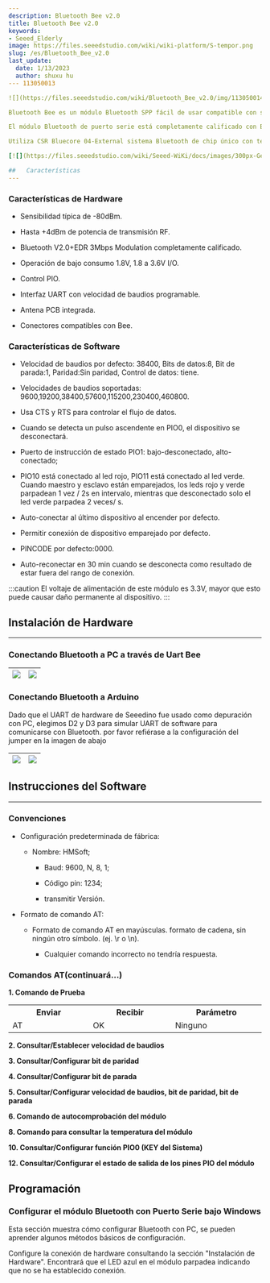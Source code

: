 ```yaml
---
description: Bluetooth Bee v2.0
title: Bluetooth Bee v2.0
keywords:
- Seeed_Elderly
image: https://files.seeedstudio.com/wiki/wiki-platform/S-tempor.png
slug: /es/Bluetooth_Bee_v2.0
last_update:
  date: 1/13/2023
  author: shuxu hu
--- 113050013

![](https://files.seeedstudio.com/wiki/Bluetooth_Bee_v2.0/img/113050014%201_02.jpg)

Bluetooth Bee es un módulo Bluetooth SPP fácil de usar compatible con sockets Xbee existentes, diseñado para configuración de conexión serie inalámbrica transparente.

El módulo Bluetooth de puerto serie está completamente calificado con Bluetooth V2.0+EDR(Enhanced Data Rate) 3Mbps Modulation con transceptor de radio completo de 2.4GHz y banda base.

Utiliza CSR Bluecore 04-External sistema Bluetooth de chip único con tecnología CMOS y con AFH(Adaptive Frequency Hopping Feature). Incluso tiene la huella más pequeña de tan solo 12.7mmx27mm. Esperamos que simplifique su ciclo general de diseño/desarrollo.

[![](https://files.seeedstudio.com/wiki/Seeed-WiKi/docs/images/300px-Get_One_Now_Banner-ragular.png)](https://www.seeedstudio.com/Bluetooth-Bee-v2.0-p-2373.html)

##   Características
---
```

### Características de Hardware

- Sensibilidad típica de -80dBm.

- Hasta +4dBm de potencia de transmisión RF.

- Bluetooth V2.0+EDR 3Mbps Modulation completamente calificado.

- Operación de bajo consumo 1.8V, 1.8 a 3.6V I/O.

- Control PIO.

- Interfaz UART con velocidad de baudios programable.

- Antena PCB integrada.

- Conectores compatibles con Bee.

### Características de Software

- Velocidad de baudios por defecto: 38400, Bits de datos:8, Bit de parada:1, Paridad:Sin paridad, Control de datos: tiene.

- Velocidades de baudios soportadas: 9600,19200,38400,57600,115200,230400,460800.

- Usa CTS y RTS para controlar el flujo de datos.

- Cuando se detecta un pulso ascendente en PIO0, el dispositivo se desconectará.

- Puerto de instrucción de estado PIO1: bajo-desconectado, alto-conectado;

- PIO10 está conectado al led rojo, PIO11 está conectado al led verde. Cuando maestro y esclavo están emparejados, los leds rojo y verde parpadean 1 vez / 2s en intervalo, mientras que desconectado solo el led verde parpadea 2 veces/ s.

- Auto-conectar al último dispositivo al encender por defecto.

- Permitir conexión de dispositivo emparejado por defecto.

- PINCODE por defecto:0000.

- Auto-reconectar en 30 min cuando se desconecta como resultado de estar fuera del rango de conexión.

:::caution
    El voltaje de alimentación de este módulo es 3.3V, mayor que esto puede causar daño permanente al dispositivo.
:::

## Instalación de Hardware

---

### Conectando Bluetooth a PC a través de Uart Bee

<!-- El Bluetooth proporciona un socket XBee estándar. Aquí usamos un [UartSBee V5](/es/UartSBee_v5) para conectar Bluetooth y PC, asegurar que el voltaje de alimentación fue seleccionado como 3.3V por el deslizador. -->

|![](https://files.seeedstudio.com/wiki/Bluetooth_Bee_v2.0/img/Bluetooth_Bee_v2.0_ConnectToPC.jpg)|![](https://files.seeedstudio.com/wiki/Bluetooth_Bee_v2.0/img/Bluetooth_Bee_v2.0_ConnectToPCSet.jpg)
|---|---|

### Conectando Bluetooth a Arduino

<!-- Aquí usamos [XBee Shield](/es/XBee_Shield_V2.0) como puente entre Bluetooth y [Seeeduino Lotus](/es/Seeeduino_Lotus). -->

Dado que el UART de hardware de Seeedino fue usado como depuración con PC, elegimos D2 y D3 para simular UART de software para comunicarse con Bluetooth. por favor refiérase a la configuración del jumper en la imagen de abajo

|![](https://files.seeedstudio.com/wiki/Bluetooth_Bee_v2.0/img/Bluetooth_Bee_v2.0_ConnectToArduino.jpg)|![](https://files.seeedstudio.com/wiki/Bluetooth_Bee_v2.0/img/Bluetooth_Bee_v2.0_ConnectToArduinoSet.jpg)
|---|---|

## Instrucciones del Software

---

### Convenciones

- Configuración predeterminada de fábrica:

  - Nombre: HMSoft;

    - Baud: 9600, N, 8, 1;

    - Código pin: 1234;

    - transmitir Versión.

- Formato de comando AT:
  - Formato de comando AT en mayúsculas. formato de cadena, sin ningún otro símbolo. (ej. \r o \n).

    - Cualquier comando incorrecto no tendría respuesta.

### Comandos AT(continuará...)

**1. Comando de Prueba**

<table>
<tr>
<th>Enviar</th>
<th>Recibir</th>
<th>Parámetro</th>
</tr>
<tr>
<td width="300">AT</td>
<td width="300">OK</td>
<td width="300">Ninguno</td>
</tr>
</table>

**2. Consultar/Establecer velocidad de baudios**

<!-- <table>
<tr>
<th>Enviar</th>
<th>Recibir</th>
<th>Parámetro</th>
</tr>
<tr>
<td width="300">AT+BAUD?</td>
<td width="300">OK+Set:[para1]</td>
<td rowspan="2" width="300">Para1: Número de velocidad de baudios

<dl>1---------1200</dl>
<dl>2---------2400</dl>
<dl>3---------4800</dl>
<dl>4---------9600</dl>
<dl>5---------19200</dl>
<dl>6---------38400</dl>
<dl>7---------57600</dl>
<dl>8---------115200</dl>
<dl>9---------230400</dl>
<dl>A---------460800</dl>
<dl>B---------921600</dl>
<dl>C---------1382400</dl>

Por defecto: 4(9600)
</td>
</tr>
<tr>
<td width="300">AT+BAUD[para1]</td>
<td width="300">OK+Set:[para1]</td>
</tr>
</table> -->

**3. Consultar/Configurar bit de paridad**

<!-- <table >
<tr>
<th> Enviar
</th>
<th> Recibir
</th>
<th> Parámetro
</th></tr>
<tr>
<td width="300"> Consulta: AT+CHK?
</td>
<td width="300"> OK+CHK:[para1]
</td>
<td rowspan="2" width="300"> Para1: 0,1,2

<dl>0:Ninguno

<dl>1:IMPAR

<dl>2:PAR

<dl>Por defecto: 0 (Ninguno)

</td></tr>
<tr>
<td width="300"> Configurar: AT+CHK[para1]
</td>
<td width="300"> OK+Set:[para1]
</td></tr></table> -->

**4. Consultar/Configurar bit de parada**

<!-- <table >
<tr>
<th> Enviar
</th>
<th> Recibir
</th>
<th> Parámetro
</th></tr>
<tr>
<td width="300"> AT+STOP?
</td>
<td width="300"> OK+STOP:[para1]
</td>
<td rowspan="2" width="300"> Para1:1, 2

<dl>1: Un bit de parada

<dl>2: Dos bits de parada

<dl>Por defecto: 1 (Un bit de parada)

</td></tr>
<tr>
<td width="300"> AT+STOP[para1]
</td>
<td width="300"> OK+Set:[para1]
</td></tr></table> -->

**5. Consultar/Configurar velocidad de baudios, bit de paridad, bit de parada**

<!-- <table >
<tr>
<th> Enviar
</th>
<th> Recibir
</th>
<th> Parámetro
</th></tr>
<tr>
<td width="300"> AT+UART?
</td>
<td width="300"> OK+UART:[para1],[para2],[para3]
</td>
<td rowspan="2" width="300"> Para1: Velocidad de baudios

<dl>Valor: 1~C

<dl>Por defecto: 4(9600)

<dl>Para2: Bit de paridad

<dl>Valor: 0,1,2

<dl>Por defecto: 0 (Ninguno)

<dl>Para3: Bit de parada

<dl>Valor: 1, 2

<dl>Por defecto: 1(Un Bit)

</td></tr>
<tr>
<td width="300"> AT+UART[para1][para2][para3]
</td>
<td width="300"> OK+Set:[para1] [para2] [para3]
</td></tr></table> -->

**6. Comando de autocomprobación del módulo**

<!-- <table >
<tr>
<th> Enviar
</th>
<th> Recibir
</th>
<th> Parámetro
</th></tr>
<tr>
<td width="300"> AT+SECH?
</td>
<td width="300"> OK+SECH:OKAY o

OK+SECH:FAIL

</td>
<td width="300"> Ninguno
</td></tr></table>

**7. Comando de comprobación de sectores de aplicación del módulo**

<table >
<tr>
<th> Enviar
</th>
<th> Recibir
</th>
<th> Parámetro
</th></tr>
<tr>
<td width="300"> AT+APCH?
</td>
<td width="300"> OK+APCH:OKAY o

OK+APCH:FAIL

</td>
<td width="300"> Ninguno
</td></tr></table> -->

**8. Comando para consultar la temperatura del módulo**

<!-- <table >
<tr>
<th> Enviar
</th>
<th> Recibir
</th>
<th> Parámetro
</th></tr>
<tr>
<td width="300"> AT+TEMP?
</td>
<td width="300"> OK+TEMP:[valor temp]
</td>
<td width="300"> Ninguno
</td></tr></table>

**9. Consultar/Configurar el estado de detectabilidad del módulo**

<table >
<tr>
<th> Enviar
</th>
<th> Recibir
</th>
<th> Parámetro
</th></tr>
<tr>
<td width="300"> AT+DISC?
</td>
<td width="300"> OK+DISC:[para1]
</td>
<td rowspan="2" width="300"> Para1: 0,1,2

<dl>0: detectable y conectable

<dl>1: solo detectable, no conectable

<dl>2: solo conectable

<dl>Por defecto: 0

</td></tr>
<tr>
<td width="300"> AT+DISC [para1]
</td>
<td width="300"> OK+Set:[para1]
</td></tr></table> -->

**10. Consultar/Configurar función PIO0 (KEY del Sistema)**

<!-- <table >
<tr>
<th> Enviar
</th>
<th> Recibir
</th>
<th> Parámetro
</th></tr>
<tr>
<td width="300"> AT+KEY?
</td>
<td width="300"> OK+KEY:[para1]
</td>
<td rowspan="2" width="300"> Para1: 0, 1

<dl>0: Cancelar estado actual.

<dl>1: Cancelar estado actual y restaurar configuración de fábrica.

<dl>Por defecto: 0

</td></tr>
<tr>
<td width="300"> AT+ KEY[para1]
</td>
<td width="300"> OK+Set:[para1]
</td></tr></table>

**11. Consultar/Configurar estado de salida PIO1 (LED del Sistema)**

<table >
<tr>
<th> Enviar
</th>
<th> Recibir
</th>
<th> Parámetro
</th></tr>
<tr>
<td width="300"> AT+LED?
</td>
<td width="300"> OK+LED:[para1]
</td>
<td rowspan="2" width="300"> Para1: 0, 1

<dl>0:Desconectado Salida 500ms Alto 500ms Bajo, Conectado salida Alto.

<dl>1:Desconectado salida Bajo, Conectado salida Alto.

<dl>Por defecto: 0

</td></tr>
<tr>
<td width="300"> AT+ LED [para1]
</td>
<td width="300"> OK+Set:[para1]
</td></tr></table> -->

**12. Consultar/Configurar el estado de salida de los pines PIO del módulo**

<!-- <table >
<tr>
<th> Enviar
</th>
<th> Recibir
</th>
<th> Parámetro
</th></tr>
<tr>
<td width="300"> AT+PIO?
</td>
<td width="300"> OK+PIO:[para1]
</td>
<td rowspan="2" width="300"> Para1: Longitud 10, cada valor de bit es 1 o 0.

<dl>0: salida baja; 1: salida alta

<dl>Por defecto: 0000000000

</td></tr>
<tr>
<td width="300"> AT+PIO[para1]
</td>
<td width="300"> OK+Set:[para1]
</td></tr></table>

**13. Consultar/Configurar pines PIO salida alta o baja**

<table >
<tr>
<th> Enviar
</th>
<th> Recibir
</th>
<th> Parámetro
</th></tr>
<tr>
<td width="300"> AT+PIO[para1]?
</td>
<td width="300"> OK+PIO:[para1][para2]
</td>
<td rowspan="2" width="300"> Para1: 2~B Para2: 0, 1

<dl>Para1 es qué pin PIO deseas Consultar/Configurar Valor: 2,3,4,5,6,7,8,9,A,B.

<dl>Para2 es el valor de consulta o configuración. 0 es bajo y 1 es alto

</td></tr>
<tr>
<td width="300"> AT+PIO[para1][para2]
</td>
<td width="300"> OK+Set:[para1][para2]
</td></tr></table>

**14. Consultar/Establecer nombre del módulo**

<table >
<tr>
<th> Enviar
</th>
<th> Recibir
</th>
<th> Parámetro
</th></tr>
<tr>
<td width="300"> AT+NAME?
</td>
<td width="300"> OK+NAME[para1]
</td>
<td rowspan="2" width="300"> Para1: nombre del módulo, longitud máxima es 12.

Por defecto: HMSoft

</td></tr>
<tr>
<td width="300"> AT+NAME[para1]
</td>
<td width="300"> OK+Set[para1]
</td></tr></table>

**15. Restaurar todos los valores de configuración a la configuración de fábrica**

<table >
<tr>
<th> Enviar
</th>
<th> Recibir
</th>
<th> Parámetro
</th></tr>
<tr>
<td width="300"> AT+DEFAULT
</td>
<td width="300"> OK+DEFAULT
</td>
<td rowspan="2" width="300"> Ninguno
</td></tr></table>

**16. Reiniciar módulo**

<table >
<tr>
<th> Enviar
</th>
<th> Recibir
</th>
<th> Parámetro
</th></tr>
<tr>
<td width="300"> AT+RESTART
</td>
<td width="300"> OK+RESTART
</td>
<td rowspan="2" width="300"> Ninguno
</td></tr></table>

**17. Consultar/Configurar Rol Maestro y Esclavo**

<table >
<tr>
<th> Enviar
</th>
<th> Recibir
</th>
<th> Parámetro
</th></tr>
<tr>
<td width="300"> AT+ROLE?
</td>
<td width="300"> OK+ROLE:[para1]
</td>
<td rowspan="2" width="300"> Para1: M, S

<dl>M: Maestro

<dl>S: Esclavo

<dl>Por defecto: S

</td></tr>
<tr>
<td width="300"> AT+ROLE[para1]
</td>
<td width="300"> OK+Set:[para1]
</td></tr></table>

**18. Consultar/Establecer Código PIN**

<table >
<tr>
<th> Enviar
</th>
<th> Recibir
</th>
<th> Parámetro
</th></tr>
<tr>
<td width="300"> AT+PIN?
</td>
<td width="300"> OK+PIN:[para1]
</td>
<td rowspan="2" width="300"> Para1 es el Código PIN, longitud máxima es 12, permite A~Z, a~z, 0~9

Por defecto: 1234

</td></tr>
<tr>
<td width="300"> AT+PIN[para1]
</td>
<td width="300"> OK+Set:[para1]
</td></tr></table>

**19. Limpiar dirección de dispositivo conectado**

<table >
<tr>
<th> Enviar
</th>
<th> Recibir
</th>
<th> Parámetro
</th></tr>
<tr>
<td width="300"> AT+CLEAR
</td>
<td width="300"> OK+CLEAR
</td>
<td rowspan="2" width="300"> Ninguno
</td></tr></table>

**20. Escanear dispositivo esclavo**

<table >
<tr>
<th> Enviar
</th>
<th> Recibir
</th>
<th> Parámetro
</th></tr>
<tr>
<td width="300"> AT+SCAN?
</td>
<td width="300"> OK+SCANS

OK+SCAN[MAC]

……………

OK+SCANE

</td>
<td rowspan="2" width="300"> Ninguno
</td></tr></table>

**21. Conectar a una dirección MAC de dispositivo esclavo**

<table >
<tr>
<th> Enviar
</th>
<th> Recibir
</th>
<th> Parámetro
</th></tr>
<tr>
<td width="300"> AT+LNK[para1]
</td>
<td width="300"> OK+CONNS(start conn)

<dl>OK+CONN(conn ok)

<dl>OK+CONNF(conn failed)

</td>
<td rowspan="2" width="300"> Para1 es una cadena de dirección MAC.
</td></tr></table>

**22.Consultar Versión del Software**

<table >
<tr>
<th> Enviar
</th>
<th> Recibir
</th>
<th> Parámetro
</th></tr>
<tr>
<td width="300"> AT+VERSION

AT+VERSION?

</td>
<td width="300"> Información de Versión
</td>
<td rowspan="2" width="300"> Ninguno
</td></tr></table>

**23.Información de Ayuda del Sistema**

<table >
<tr>
<th> Enviar
</th>
<th> Recibir
</th>
<th> Parámetro
</th></tr>
<tr>
<td width="300"> AT+HELP?
</td>
<td width="300"> Información de Ayuda
</td>
<td rowspan="2" width="300"> Ninguno
</td></tr></table>

**24. Consultar Dirección del Último Dispositivo Conectado**

<table >
<tr>
<th> Enviar
</th>
<th> Recibir
</th>
<th> Parámetro
</th></tr>
<tr>
<td width="300"> AT+RADD?
</td>
<td width="300"> OK+ADDR:Dirección MAC
</td>
<td rowspan="2" width="300"> Ninguno
</td></tr></table>

**25. Consultar dirección del módulo**

<table >
<tr>
<th> Enviar
</th>
<th> Recibir
</th>
<th> Parámetro
</th></tr>
<tr>
<td width="300"> AT+LADD?

<dl>AT+ADDR?

</td>
<td width="300"> OK+LADD:Dirección MAC
</td>
<td rowspan="2" width="300"> Ninguno
</td></tr></table>

**26. Consultar/Configurar tipo de trabajo del módulo**

<table >
<tr>
<th> Enviar
</th>
<th> Recibir
</th>
<th> Parámetro
</th></tr>
<tr>
<td width="300"> AT+IMME?
</td>
<td width="300"> OOK+IMME:[para1]
</td>
<td rowspan="2" width="300"> Para1: 0, 1

<dl>0: Cuando el módulo se enciende, solo responde al Comando AT, no hace nada. hasta que se recibe AT + WORK

<dl>1: Cuando se enciende, trabaja inmediatamente

<dl>Por defecto: 1

</td></tr>
<tr>
<td width="300"> AT+IMME[para1]
</td>
<td width="300"> OK+Set:[para1]
</td></tr></table>

**27. Trabajar inmediatamente**

<table >
<tr>
<th> Enviar
</th>
<th> Recibir
</th>
<th> Parámetro
</th></tr>
<tr>
<td width="300"> AT+WORK
</td>
<td width="300"> OK+WORK
</td>
<td rowspan="2" width="300"> Ninguno
</td></tr></table>

**28. Consultar/Configurar valor de tiempo de espera de conexión del módulo a dispositivo remoto**

<table >
<tr>
<th> Enviar
</th>
<th> Recibir
</th>
<th> Parámetro
</th></tr>
<tr>
<td width="300"> AT+TCON?
</td>
<td width="300"> OK+TCON:[para1]
</td>
<td rowspan="2" width="300"> Para1 es el valor de tiempo de espera. cuando el tiempo se agota el módulo no se conectará más a esta dirección, luego entrará en modo de búsqueda.

<dl>Valor permitido para Para1: 0000~9999 La unidad es segundo.

<dl>Por defecto: 0000 Conectar para siempre

</td></tr>
<tr>
<td width="300"> AT+TCON[para1]
</td>
<td width="300"> OK+Set:[para1]
</td></tr></table>

**27. Trabajar inmediatamente**

<table >
<tr>
<th> Enviar
</th>
<th> Recibir
</th>
<th> Parámetro
</th></tr>
<tr>
<td width="300"> AT+WORK
</td>
<td width="300"> OK+WORK
</td>
<td rowspan="2" width="300"> Ninguno
</td></tr></table>

**29. Consultar/Configurar Modo de Trabajo del Módulo**

<table >
<tr>
<th> Enviar
</th>
<th> Recibir
</th>
<th> Parámetro
</th></tr>
<tr>
<td width="300"> AT+TYPE?
</td>
<td width="300"> OK+TYPE:[para1]
</td>
<td rowspan="2" width="300"> Para1: 0~2

<dl>0:Modo de Transmisión

<dl>1:Modo de Control Remoto

<dl>2:Modo de Recolección PIO
Por defecto: 0

</td></tr>
<tr>
<td width="300"> AT+TYPE[para1]
</td>
<td width="300"> OK+Set:[para1]
</td></tr></table>

**30. Consultar/Configurar tiempo de retardo de cadena de estados PIO de reporte (unidad ms)**

<table >
<tr>
<th> Enviar
</th>
<th> Recibir
</th>
<th> Parámetro
</th></tr>
<tr>
<td width="300"> AT+TPIO?
</td>
<td width="300"> OK+TPIO:[para1]
</td>
<td rowspan="2" width="300"> El valor Para1 está entre 0000 y 9999 ms. Si el valor >0, cuando el estado PIO cambie, el módulo enviará la cadena de estados PIO al dispositivo remoto con este valor de retardo.

<dl>Por defecto: 0 enviar una vez

</td></tr>
<tr>
<td width="300"> AT+TPIO[para1]
</td>
<td width="300"> OK+Set:[para1]
</td></tr></table>

**31. Cambiar Modo de Control Remoto a Modo de Transmisión (Solo esta vez)**

<table >
<tr>
<th> Enviar
</th>
<th> Recibir
</th>
<th> Parámetro
</th></tr>
<tr>
<td width="300"> AT+START
</td>
<td width="300"> OK+START
</td>
<td rowspan="2" width="300"> Ninguno
</td></tr></table>

**32. Consultar/Configurar parámetro de guardado en Buffer**

<table >
<tr>
<th> Enviar
</th>
<th> Recibir
</th>
<th> Parámetro
</th></tr>
<tr>
<td width="300"> AT+BUFF?
</td>
<td width="300"> OK+BUFF:[para1]
</td>
<td width="300"> Ninguno
</td></tr>
<tr>
<td width="300"> AT+BUFF[para1]
</td>
<td width="300"> OK+Set:[para1]
</td>
<td width="300"> Para1: 0~1

<dl>0: No guardar

<dl>1: Guardar

<dl>Por defecto: 0

</td></tr></table>

**33. Consultar/Configurar Filtro de Búsqueda**

<table >
<tr>
<th> Enviar
</th>
<th> Recibir
</th>
<th> Parámetro
</th></tr>
<tr>
<td width="300"> AT+FILT?
</td>
<td width="300"> OK+FILT:[para1]
</td>
<td rowspan="2" width="300"> Para1: Tipo Permitido

<dl>Valor: 0~C

<dl>Por defecto: C (Todos)

</td></tr>
<tr>
<td width="300"> AT+FILT[para1]
</td>
<td width="300"> OK+Set:[para1]
</td></tr></table>

**34. Consultar/Configurar Notificación del Módulo**

<table >
<tr>
<th> Enviar
</th>
<th> Recibir
</th>
<th> Parámetro
</th></tr>
<tr>
<td width="300"> AT+NOTI?
</td>
<td width="300"> OK+NOTI:[para1]
</td>
<td width="300"> Ninguno
</td></tr>
<tr>
<td width="300"> AT+NOTI[para1]
</td>
<td width="300"> OK+Set:[para1]
</td>
<td width="300"> El valor de Par1 es 0, 1.

<dl>0: No notificar (por defecto)

<dl>1: Notificar cuando se conecte o desconecte

</td></tr></table>

**35.Consultar/Establecer Clase de Módulo del Dispositivo**

<table >
<tr>
<th> Enviar
</th>
<th> Recibir
</th>
<th> Parámetro
</th></tr>
<tr>
<td width="300"> AT+COD?
</td>
<td width="300"> OK+COD:[para1]
</td>
<td width="300"> Ninguno
</td></tr>
<tr>
<td width="300"> AT+COD[para1]
</td>
<td width="300"> OK+Set:[para1]
</td>
<td width="300"> Par1 es el valor COD.

<dl>Valor: 0000~0xFFFF

<dl>Por defecto: 0x1F00 (dispositivo desconocido)

</td></tr></table> -->

## Programación

### Configurar el módulo Bluetooth con Puerto Serie bajo Windows

Esta sección muestra cómo configurar Bluetooth con PC, se pueden aprender algunos métodos básicos de configuración.

Configure la conexión de hardware consultando la sección "Instalación de Hardware". Encontrará que el LED azul en el módulo parpadea indicando que no se ha establecido conexión.
